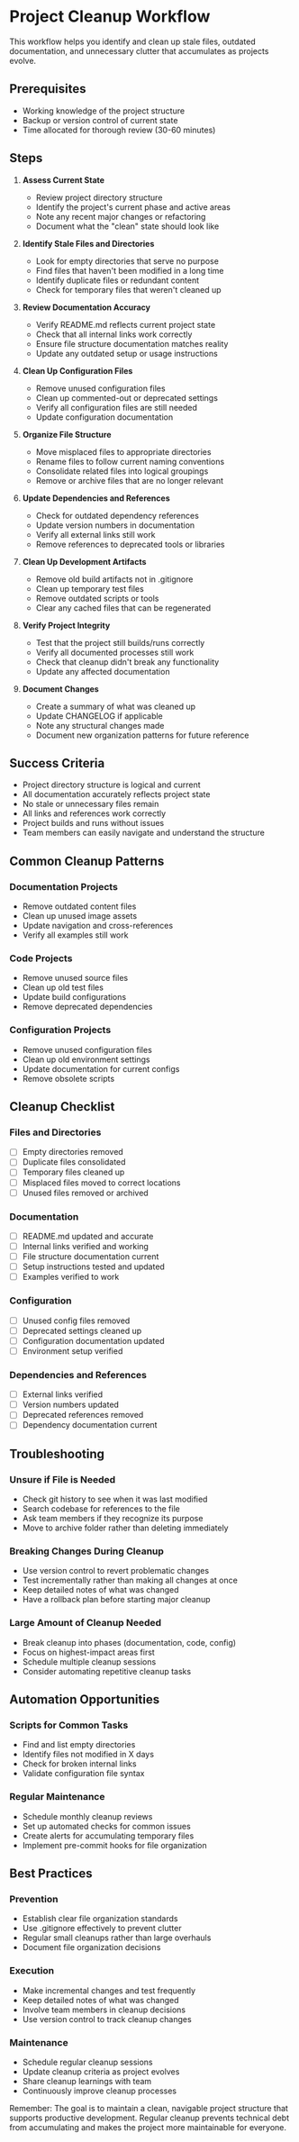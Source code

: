 # Project Cleanup Workflow

This workflow helps you identify and clean up stale files, outdated documentation, and unnecessary clutter that accumulates as projects evolve.

## Prerequisites
- Working knowledge of the project structure
- Backup or version control of current state
- Time allocated for thorough review (30-60 minutes)

## Steps

1. **Assess Current State**
   - Review project directory structure
   - Identify the project's current phase and active areas
   - Note any recent major changes or refactoring
   - Document what the "clean" state should look like

2. **Identify Stale Files and Directories**
   - Look for empty directories that serve no purpose
   - Find files that haven't been modified in a long time
   - Identify duplicate files or redundant content
   - Check for temporary files that weren't cleaned up

3. **Review Documentation Accuracy**
   - Verify README.md reflects current project state
   - Check that all internal links work correctly
   - Ensure file structure documentation matches reality
   - Update any outdated setup or usage instructions

4. **Clean Up Configuration Files**
   - Remove unused configuration files
   - Clean up commented-out or deprecated settings
   - Verify all configuration files are still needed
   - Update configuration documentation

5. **Organize File Structure**
   - Move misplaced files to appropriate directories
   - Rename files to follow current naming conventions
   - Consolidate related files into logical groupings
   - Remove or archive files that are no longer relevant

6. **Update Dependencies and References**
   - Check for outdated dependency references
   - Update version numbers in documentation
   - Verify all external links still work
   - Remove references to deprecated tools or libraries

7. **Clean Up Development Artifacts**
   - Remove old build artifacts not in .gitignore
   - Clean up temporary test files
   - Remove outdated scripts or tools
   - Clear any cached files that can be regenerated

8. **Verify Project Integrity**
   - Test that the project still builds/runs correctly
   - Verify all documented processes still work
   - Check that cleanup didn't break any functionality
   - Update any affected documentation

9. **Document Changes**
   - Create a summary of what was cleaned up
   - Update CHANGELOG if applicable
   - Note any structural changes made
   - Document new organization patterns for future reference

## Success Criteria
- Project directory structure is logical and current
- All documentation accurately reflects project state
- No stale or unnecessary files remain
- All links and references work correctly
- Project builds and runs without issues
- Team members can easily navigate and understand the structure

## Common Cleanup Patterns

### Documentation Projects
- Remove outdated content files
- Clean up unused image assets
- Update navigation and cross-references
- Verify all examples still work

### Code Projects
- Remove unused source files
- Clean up old test files
- Update build configurations
- Remove deprecated dependencies

### Configuration Projects
- Remove unused configuration files
- Clean up old environment settings
- Update documentation for current configs
- Remove obsolete scripts

## Cleanup Checklist

### Files and Directories
- [ ] Empty directories removed
- [ ] Duplicate files consolidated
- [ ] Temporary files cleaned up
- [ ] Misplaced files moved to correct locations
- [ ] Unused files removed or archived

### Documentation
- [ ] README.md updated and accurate
- [ ] Internal links verified and working
- [ ] File structure documentation current
- [ ] Setup instructions tested and updated
- [ ] Examples verified to work

### Configuration
- [ ] Unused config files removed
- [ ] Deprecated settings cleaned up
- [ ] Configuration documentation updated
- [ ] Environment setup verified

### Dependencies and References
- [ ] External links verified
- [ ] Version numbers updated
- [ ] Deprecated references removed
- [ ] Dependency documentation current

## Troubleshooting

### Unsure if File is Needed
- Check git history to see when it was last modified
- Search codebase for references to the file
- Ask team members if they recognize its purpose
- Move to archive folder rather than deleting immediately

### Breaking Changes During Cleanup
- Use version control to revert problematic changes
- Test incrementally rather than making all changes at once
- Keep detailed notes of what was changed
- Have a rollback plan before starting major cleanup

### Large Amount of Cleanup Needed
- Break cleanup into phases (documentation, code, config)
- Focus on highest-impact areas first
- Schedule multiple cleanup sessions
- Consider automating repetitive cleanup tasks

## Automation Opportunities

### Scripts for Common Tasks
- Find and list empty directories
- Identify files not modified in X days
- Check for broken internal links
- Validate configuration file syntax

### Regular Maintenance
- Schedule monthly cleanup reviews
- Set up automated checks for common issues
- Create alerts for accumulating temporary files
- Implement pre-commit hooks for file organization

## Best Practices

### Prevention
- Establish clear file organization standards
- Use .gitignore effectively to prevent clutter
- Regular small cleanups rather than large overhauls
- Document file organization decisions

### Execution
- Make incremental changes and test frequently
- Keep detailed notes of what was changed
- Involve team members in cleanup decisions
- Use version control to track cleanup changes

### Maintenance
- Schedule regular cleanup sessions
- Update cleanup criteria as project evolves
- Share cleanup learnings with team
- Continuously improve cleanup processes

Remember: The goal is to maintain a clean, navigable project structure that supports productive development. Regular cleanup prevents technical debt from accumulating and makes the project more maintainable for everyone.
